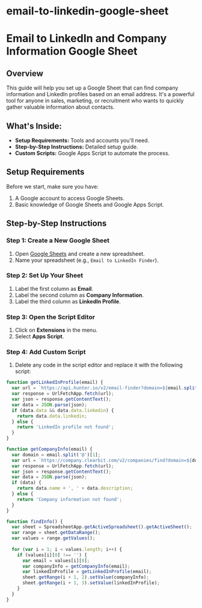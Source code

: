 # email-to-linkedin-google-sheet
# Email to LinkedIn and Company Information Google Sheet

## Overview
This guide will help you set up a Google Sheet that can find company information and LinkedIn profiles based on an email address. It's a powerful tool for anyone in sales, marketing, or recruitment who wants to quickly gather valuable information about contacts.

## What's Inside:
- **Setup Requirements:** Tools and accounts you'll need.
- **Step-by-Step Instructions:** Detailed setup guide.
- **Custom Scripts:** Google Apps Script to automate the process.

## Setup Requirements
Before we start, make sure you have:
1. A Google account to access Google Sheets.
2. Basic knowledge of Google Sheets and Google Apps Script.

## Step-by-Step Instructions

### Step 1: Create a New Google Sheet
1. Open [Google Sheets](https://sheets.google.com) and create a new spreadsheet.
2. Name your spreadsheet (e.g., `Email to LinkedIn Finder`).

### Step 2: Set Up Your Sheet
1. Label the first column as **Email**.
2. Label the second column as **Company Information**.
3. Label the third column as **LinkedIn Profile**.

### Step 3: Open the Script Editor
1. Click on **Extensions** in the menu.
2. Select **Apps Script**.

### Step 4: Add Custom Script
1. Delete any code in the script editor and replace it with the following script:

```javascript
function getLinkedInProfile(email) {
  var url = `https://api.hunter.io/v2/email-finder?domain=${email.split('@')[1]}&api_key=YOUR_HUNTER_API_KEY`;
  var response = UrlFetchApp.fetch(url);
  var json = response.getContentText();
  var data = JSON.parse(json);
  if (data.data && data.data.linkedin) {
    return data.data.linkedin;
  } else {
    return 'LinkedIn profile not found';
  }
}

function getCompanyInfo(email) {
  var domain = email.split('@')[1];
  var url = `https://company.clearbit.com/v2/companies/find?domain=${domain}&api_key=YOUR_CLEARBIT_API_KEY`;
  var response = UrlFetchApp.fetch(url);
  var json = response.getContentText();
  var data = JSON.parse(json);
  if (data) {
    return data.name + ', ' + data.description;
  } else {
    return 'Company information not found';
  }
}

function findInfo() {
  var sheet = SpreadsheetApp.getActiveSpreadsheet().getActiveSheet();
  var range = sheet.getDataRange();
  var values = range.getValues();
  
  for (var i = 1; i < values.length; i++) {
    if (values[i][0] !== '') {
      var email = values[i][0];
      var companyInfo = getCompanyInfo(email);
      var linkedInProfile = getLinkedInProfile(email);
      sheet.getRange(i + 1, 2).setValue(companyInfo);
      sheet.getRange(i + 1, 3).setValue(linkedInProfile);
    }
  }
}
